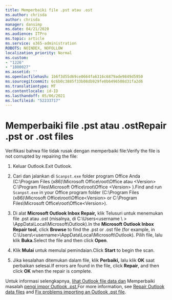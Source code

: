 ```yaml
---
title: Memperbaiki file .pst atau .ost
ms.author: chrisda
author: chrisda
manager: dansimp
ms.date: 04/21/2020
ms.audience: ITPro
ms.topic: article
ms.service: o365-administration
ROBOTS: NOINDEX, NOFOLLOW
localization_priority: Normal
ms.custom:
- "1226"
- "1800027"
ms.assetid: ''
ms.openlocfilehash: 1b6f3d55d69ce0664fa6316c6879ade9849d5950
ms.sourcegitcommit: 6c6b0c3885f33b08db929fe0b6496508d31fa2d6
ms.translationtype: MT
ms.contentlocale: id-ID
ms.lasthandoff: 05/06/2021
ms.locfileid: "52233717"
---
```

# <a name="repair-pst-or-ost-files"></a><span data-ttu-id="893e8-102">Memperbaiki file .pst atau .ost</span><span class="sxs-lookup"><span data-stu-id="893e8-102">Repair .pst or .ost files</span></span>

<span data-ttu-id="893e8-103">Verifikasi bahwa file tidak rusak dengan memperbaiki file:</span><span class="sxs-lookup"><span data-stu-id="893e8-103">Verify the file is not corrupted by repairing the file:</span></span>

1. <span data-ttu-id="893e8-104">Keluar Outlook.</span><span class="sxs-lookup"><span data-stu-id="893e8-104">Exit Outlook.</span></span>

2. <span data-ttu-id="893e8-105">Cari dan jalankan di `Scanpst.exe` folder program Office Anda (C:\Program Files (x86)\Microsoft Office\root\Office atau \<Version\> C:\Program Files\Microsoft Office\root\Office \<Version\> ).</span><span class="sxs-lookup"><span data-stu-id="893e8-105">Find and run `Scanpst.exe` in your Office program folder (C:\Program Files (x86)\Microsoft Office\root\Office\<Version\> or C:\Program Files\Microsoft Office\root\Office\<Version\>).</span></span>

3. <span data-ttu-id="893e8-106">Di alat **Microsoft Outlook Inbox Repair,** klik Telusuri untuk menemukan file .pst atau .ost (misalnya, di C:\Users<username  \\ \> \AppData\Local\Microsoft\Outlook).</span><span class="sxs-lookup"><span data-stu-id="893e8-106">In the **Microsoft Outlook Inbox Repair tool**, click **Browse** to find the .pst or .ost file (for example, in C:\Users\\<username\>\AppData\Local\Microsoft\Outlook).</span></span> <span data-ttu-id="893e8-107">Pilih file, lalu klik **Buka.**</span><span class="sxs-lookup"><span data-stu-id="893e8-107">Select the file and then click **Open**.</span></span>

4. <span data-ttu-id="893e8-108">Klik **Mulai** untuk memulai pemindaian.</span><span class="sxs-lookup"><span data-stu-id="893e8-108">Click **Start** to begin the scan.</span></span>

5. <span data-ttu-id="893e8-109">Jika kesalahan ditemukan dalam file, klik **Perbaiki,** lalu klik **OK** saat perbaikan selesai.</span><span class="sxs-lookup"><span data-stu-id="893e8-109">If errors are found in the file, click **Repair**, and then click **OK** when the repair is complete.</span></span>

<span data-ttu-id="893e8-110">Untuk informasi selengkapnya, [lihat Outlook file data dan](https://support.office.com/article/25663bc3-11ec-4412-86c4-60458afc5253) Memperbaiki masalah [pengi impor Outlook .pst.](https://support.office.com/article/2d2e50dc-5c36-4ab2-ab50-f1be733b3d6e)</span><span class="sxs-lookup"><span data-stu-id="893e8-110">For more information, see [Repair Outlook data files](https://support.office.com/article/25663bc3-11ec-4412-86c4-60458afc5253) and [Fix problems importing an Outlook .pst file](https://support.office.com/article/2d2e50dc-5c36-4ab2-ab50-f1be733b3d6e).</span></span>
